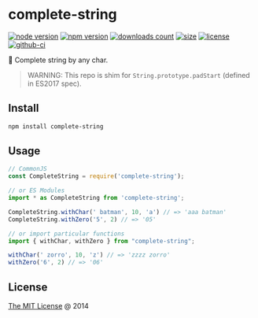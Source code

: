 # complete-string

[![node version](https://img.shields.io/node/v/complete-string.svg)](https://www.npmjs.com/package/complete-string)
[![npm version](https://badge.fury.io/js/complete-string.svg)](https://badge.fury.io/js/complete-string)
[![downloads count](https://img.shields.io/npm/dt/complete-string.svg)](https://www.npmjs.com/package/complete-string)
[![size](https://packagephobia.com/badge?p=complete-string)](https://packagephobia.com/result?p=complete-string)
[![license](https://img.shields.io/npm/l/complete-string.svg)](https://piecioshka.mit-license.org)
[![github-ci](https://github.com/piecioshka/complete-string/actions/workflows/testing.yml/badge.svg)](https://github.com/piecioshka/complete-string/actions/workflows/testing.yml)

🔨 Complete string by any char.

> WARNING: This repo is shim for `String.prototype.padStart` (defined in ES2017 spec).

## Install

```bash
npm install complete-string
```

## Usage

```javascript
// CommonJS
const CompleteString = require('complete-string');

// or ES Modules
import * as CompleteString from 'complete-string';

CompleteString.withChar(' batman', 10, 'a') // => 'aaa batman'
CompleteString.withZero('5', 2) // => '05'
```

```javascript
// or import particular functions
import { withChar, withZero } from "complete-string";

withChar(' zorro', 10, 'z') // => 'zzzz zorro'
withZero('6', 2) // => '06'
```

## License

[The MIT License](https://piecioshka.mit-license.org) @ 2014
